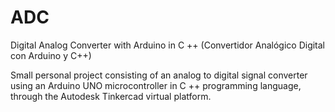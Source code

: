 # ADC
Digital Analog Converter with Arduino in C ++ (Convertidor Analógico Digital con Arduino y C++)

Small personal project consisting of an analog to digital signal converter using an Arduino UNO microcontroller in C ++ programming language, through the Autodesk Tinkercad 
virtual platform.
